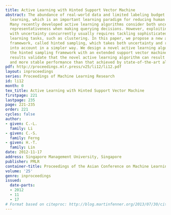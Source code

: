 ```yaml
---
title: Active Learning with Hinted Support Vector Machine
abstract: The abundance of real-world data and limited labeling budget calls for active
  learning, which is an important learning paradigm for reducing human labeling efforts.
  Many recently developed active learning algorithms consider both uncertainty and
  representativeness when making querying decisions. However, exploiting representativeness
  with uncertainty concurrently usually requires tackling sophisticated and challenging
  learning tasks, such as clustering. In this paper, we propose a new active learning
  framework, called hinted sampling, which takes both uncertainty and representativeness
  into account in a simpler way. We design a novel active learning algorithm within
  the hinted sampling framework with an extended support vector machine. Experimental
  results validate that the novel active learning algorithm can result in a better
  and more stable performance than that achieved by state-of-the-art algorithms.
pdf: http://proceedings.mlr.press/v25/li12/li12.pdf
layout: inproceedings
series: Proceedings of Machine Learning Research
id: li12
month: 0
tex_title: Active Learning with Hinted Support Vector Machine
firstpage: 221
lastpage: 235
page: 221-235
order: 221
cycles: false
author:
- given: C.-L.
  family: Li
- given: C.-S.
  family: Ferng
- given: H.-T.
  family: Lin
date: 2012-11-17
address: Singapore Management University, Singapore
publisher: PMLR
container-title: Proceedings of the Asian Conference on Machine Learning
volume: '25'
genre: inproceedings
issued:
  date-parts:
  - 2012
  - 11
  - 17
# Format based on citeproc: http://blog.martinfenner.org/2013/07/30/citeproc-yaml-for-bibliographies/
---
```


